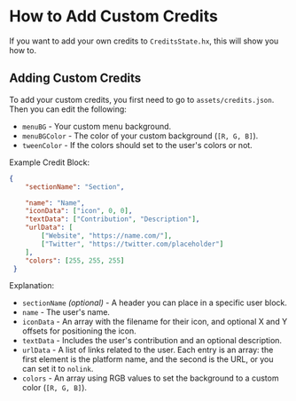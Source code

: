 # How to Add Custom Credits
If you want to add your own credits to `CreditsState.hx`, this will show you how to.

## Adding Custom Credits
To add your custom credits, you first need to go to `assets/credits.json`. <br>
Then you can edit the following:
* `menuBG` - Your custom menu background.
* `menuBGColor` - The color of your custom background (`[R, G, B]`).
* `tweenColor` - If the colors should set to the user's colors or not.

Example Credit Block:
```json
{
    "sectionName": "Section",

    "name": "Name",
    "iconData": ["icon", 0, 0],
    "textData": ["Contribution", "Description"],
    "urlData": [
        ["Website", "https://name.com/"],
        ["Twitter", "https://twitter.com/placeholder"]
    ],
    "colors": [255, 255, 255]
 }
 ```

Explanation:
* `sectionName` *(optional)* - A header you can place in a specific user block.
* `name` - The user's name.
* `iconData` - An array with the filename for their icon, and optional X and Y offsets for positioning the icon.
* `textData` - Includes the user's contribution and an optional description.
* `urlData` - A list of links related to the user. Each entry is an array: the first element is the platform name, and the second is the URL, or you can set it to `nolink`.
* `colors` - An array using RGB values to set the background to a custom color (`[R, G, B]`).